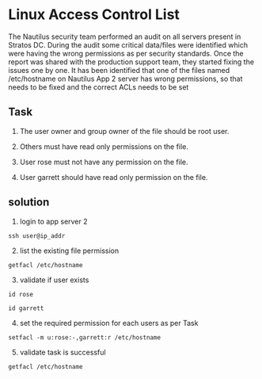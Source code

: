 
# Linux Access Control List

The Nautilus security team performed an audit on all servers present in Stratos DC. During the audit some critical data/files were identified which were having the wrong permissions as per security standards. Once the report was shared with the production support team, they started fixing the issues one by one. It has been identified that one of the files named /etc/hostname on Nautilus App 2 server has wrong permissions, so that needs to be fixed and the correct ACLs needs to be set


## Task
1. The user owner and group owner of the file should be root user.

2. Others must have read only permissions on the file.

3. User rose must not have any permission on the file.

4. User garrett should have read only permission on the file. 

## solution
1. login to app server 2
```
ssh user@ip_addr
```

2. list the existing file permission

```
getfacl /etc/hostname
```

3. validate if user exists
```
id rose 
```
```
id garrett
```

4. set the required permission for each users as per Task
```
setfacl -m u:rose:-,garrett:r /etc/hostname
```

5. validate task is successful
```
getfacl /etc/hostname
```







